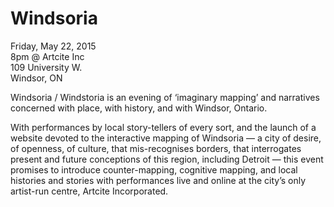 # Windsoria

Friday, May 22, 2015  
8pm @ Artcite Inc  
109 University W.  
Windsor, ON

Windsoria / Windstoria is an evening of ‘imaginary mapping’ and narratives concerned with place, with history, and with Windsor, Ontario.  

With performances by local story-tellers of every sort, and the launch of a website devoted to the interactive mapping of Windsoria — a city of desire, of openness, of culture, that mis-recognises borders, that interrogates present and future conceptions of this region, including Detroit — this event promises to introduce counter-mapping, cognitive mapping, and local histories and stories with performances live and online at the city’s only artist-run centre, Artcite Incorporated.

